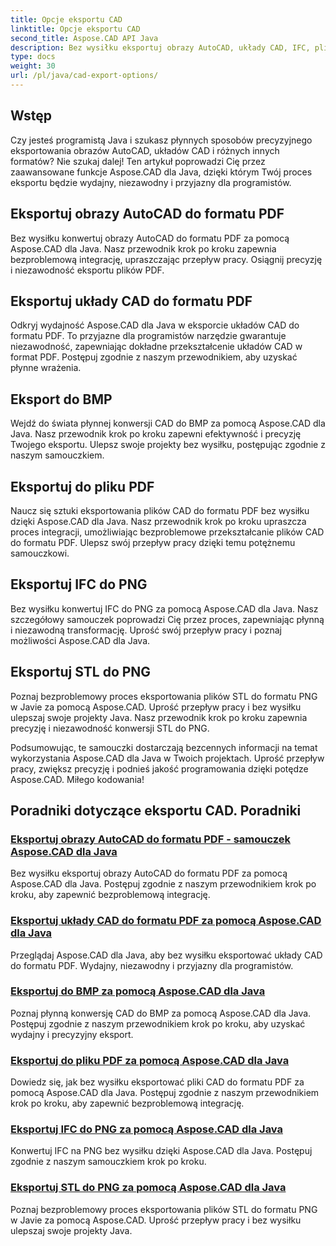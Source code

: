 ```yaml
---
title: Opcje eksportu CAD
linktitle: Opcje eksportu CAD
second_title: Aspose.CAD API Java
description: Bez wysiłku eksportuj obrazy AutoCAD, układy CAD, IFC, pliki STL do formatu PDF, BMP, PNG za pomocą Aspose.CAD dla Java. Uprość swój przepływ pracy dzięki naszym samouczkom krok po kroku.
type: docs
weight: 30
url: /pl/java/cad-export-options/
---
```


## Wstęp

Czy jesteś programistą Java i szukasz płynnych sposobów precyzyjnego eksportowania obrazów AutoCAD, układów CAD i różnych innych formatów? Nie szukaj dalej! Ten artykuł poprowadzi Cię przez zaawansowane funkcje Aspose.CAD dla Java, dzięki którym Twój proces eksportu będzie wydajny, niezawodny i przyjazny dla programistów.

## Eksportuj obrazy AutoCAD do formatu PDF

Bez wysiłku konwertuj obrazy AutoCAD do formatu PDF za pomocą Aspose.CAD dla Java. Nasz przewodnik krok po kroku zapewnia bezproblemową integrację, upraszczając przepływ pracy. Osiągnij precyzję i niezawodność eksportu plików PDF.

## Eksportuj układy CAD do formatu PDF

Odkryj wydajność Aspose.CAD dla Java w eksporcie układów CAD do formatu PDF. To przyjazne dla programistów narzędzie gwarantuje niezawodność, zapewniając dokładne przekształcenie układów CAD w format PDF. Postępuj zgodnie z naszym przewodnikiem, aby uzyskać płynne wrażenia.

## Eksport do BMP

Wejdź do świata płynnej konwersji CAD do BMP za pomocą Aspose.CAD dla Java. Nasz przewodnik krok po kroku zapewni efektywność i precyzję Twojego eksportu. Ulepsz swoje projekty bez wysiłku, postępując zgodnie z naszym samouczkiem.

## Eksportuj do pliku PDF

Naucz się sztuki eksportowania plików CAD do formatu PDF bez wysiłku dzięki Aspose.CAD dla Java. Nasz przewodnik krok po kroku upraszcza proces integracji, umożliwiając bezproblemowe przekształcanie plików CAD do formatu PDF. Ulepsz swój przepływ pracy dzięki temu potężnemu samouczkowi.

## Eksportuj IFC do PNG

Bez wysiłku konwertuj IFC do PNG za pomocą Aspose.CAD dla Java. Nasz szczegółowy samouczek poprowadzi Cię przez proces, zapewniając płynną i niezawodną transformację. Uprość swój przepływ pracy i poznaj możliwości Aspose.CAD dla Java.

## Eksportuj STL do PNG

Poznaj bezproblemowy proces eksportowania plików STL do formatu PNG w Javie za pomocą Aspose.CAD. Uprość przepływ pracy i bez wysiłku ulepszaj swoje projekty Java. Nasz przewodnik krok po kroku zapewnia precyzję i niezawodność konwersji STL do PNG.

Podsumowując, te samouczki dostarczają bezcennych informacji na temat wykorzystania Aspose.CAD dla Java w Twoich projektach. Uprość przepływ pracy, zwiększ precyzję i podnieś jakość programowania dzięki potędze Aspose.CAD. Miłego kodowania!
## Poradniki dotyczące eksportu CAD. Poradniki
### [Eksportuj obrazy AutoCAD do formatu PDF - samouczek Aspose.CAD dla Java](./export-autocad-images-to-pdf/)
Bez wysiłku eksportuj obrazy AutoCAD do formatu PDF za pomocą Aspose.CAD dla Java. Postępuj zgodnie z naszym przewodnikiem krok po kroku, aby zapewnić bezproblemową integrację.
### [Eksportuj układy CAD do formatu PDF za pomocą Aspose.CAD dla Java](./export-cad-layouts-to-pdf/)
Przeglądaj Aspose.CAD dla Java, aby bez wysiłku eksportować układy CAD do formatu PDF. Wydajny, niezawodny i przyjazny dla programistów.
### [Eksportuj do BMP za pomocą Aspose.CAD dla Java](./export-to-bmp/)
Poznaj płynną konwersję CAD do BMP za pomocą Aspose.CAD dla Java. Postępuj zgodnie z naszym przewodnikiem krok po kroku, aby uzyskać wydajny i precyzyjny eksport.
### [Eksportuj do pliku PDF za pomocą Aspose.CAD dla Java](./export-to-pdf/)
Dowiedz się, jak bez wysiłku eksportować pliki CAD do formatu PDF za pomocą Aspose.CAD dla Java. Postępuj zgodnie z naszym przewodnikiem krok po kroku, aby zapewnić bezproblemową integrację.
### [Eksportuj IFC do PNG za pomocą Aspose.CAD dla Java](./export-ifc-to-png/)
Konwertuj IFC na PNG bez wysiłku dzięki Aspose.CAD dla Java. Postępuj zgodnie z naszym samouczkiem krok po kroku.
### [Eksportuj STL do PNG za pomocą Aspose.CAD dla Java](./export-stl-to-png/)
Poznaj bezproblemowy proces eksportowania plików STL do formatu PNG w Javie za pomocą Aspose.CAD. Uprość przepływ pracy i bez wysiłku ulepszaj swoje projekty Java.